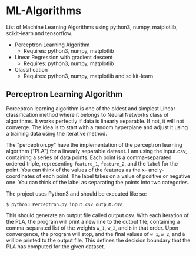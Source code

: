 # ML-Algorithms

List of Machine Learning Algorithms using python3, numpy, matplotlib, scikit-learn and tensorflow.
- Perceptron Learning Algorithm
  - Requires: python3, numpy, matplotlib
- Linear Regression with gradient descent
  - Requires: python3, numpy, matplotlib
- Classification
  - Requires: python3, numpy, matplotlib and scikit-learn

## Perceptron Learning Algorithm

Perceptron learning algorithm is one of the oldest and simplest Linear classification method where it belongs to Neural Networks class of algorithms. It works perfectly if data is linearly separable. If not, it will not converge. The idea is to start with a random hyperplane and adjust it using a training data using the iterative method.

The "perceptron.py" have the implementation of the perceptron learning algorithm ("PLA") for a linearly separable dataset. I am using the input.csv, containing a series of data points. Each point is a comma-separated ordered triple, representing `feature_1`, `feature_2`, and the `label` for the point. You can think of the values of the features as the x- and y-coordinates of each point. The label takes on a value of positive or negative one. You can think of the label as separating the points into two categories.

The project uses Python3 and should be executed like so:
```
$ python3 Perceptron.py input.csv output.csv
```
This should generate an output file called output.csv. With each iteration of the PLA, the program will print a new line to the output file, containing a comma-separated list of the weights `w_1`, `w_2`, and `b` in that order. Upon convergence, the program will stop, and the final values of `w_1`, `w_2`, and `b` will be printed to the output file. This defines the decision boundary that the PLA has computed for the given dataset.
